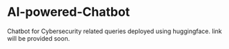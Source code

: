 # AI-powered-Chatbot
Chatbot for Cybersecurity related queries
deployed using huggingface.
link will be provided soon.
